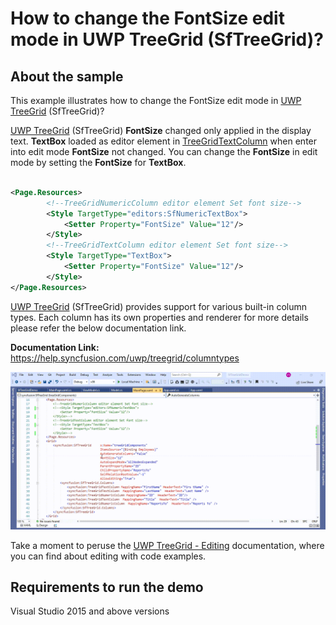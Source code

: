 # How to change the FontSize edit mode in UWP TreeGrid (SfTreeGrid)?

## About the sample
This example illustrates how to change the FontSize edit mode in [UWP TreeGrid](https://www.syncfusion.com/uwp-ui-controls/treegrid) (SfTreeGrid)?

[UWP TreeGrid](https://www.syncfusion.com/uwp-ui-controls/treegrid) (SfTreeGrid) **FontSize** changed only applied in the display text. **TextBox** loaded as editor element in [TreeGridTextColumn](https://help.syncfusion.com/cr/uwp/Syncfusion.UI.Xaml.TreeGrid.TreeGridTextColumn.html) when enter into edit mode **FontSize** not changed. You can change the **FontSize** in edit mode by setting the **FontSize** for **TextBox**. 

```XML

<Page.Resources>
        <!--TreeGridNumericColumn editor element Set font size-->
        <Style TargetType="editors:SfNumericTextBox">
            <Setter Property="FontSize" Value="12"/>
        </Style>
        <!--TreeGridTextColumn editor element Set font size-->
        <Style TargetType="TextBox">
            <Setter Property="FontSize" Value="12"/>
        </Style>
</Page.Resources>

```

[UWP TreeGrid](https://www.syncfusion.com/uwp-ui-controls/treegrid) (SfTreeGrid) provides support for various built-in column types. Each column has its own properties and renderer for more details please refer the below documentation link.

**Documentation Link:** https://help.syncfusion.com/uwp/treegrid/columntypes 


![Shows the font size changed while edit mode in SfTreeGrid](FontSizeChange.gif)

Take a moment to peruse the [UWP TreeGrid - Editing](https://help.syncfusion.com/uwp/treegrid/editing) documentation, where you can find about editing with code examples.

## Requirements to run the demo
Visual Studio 2015 and above versions
